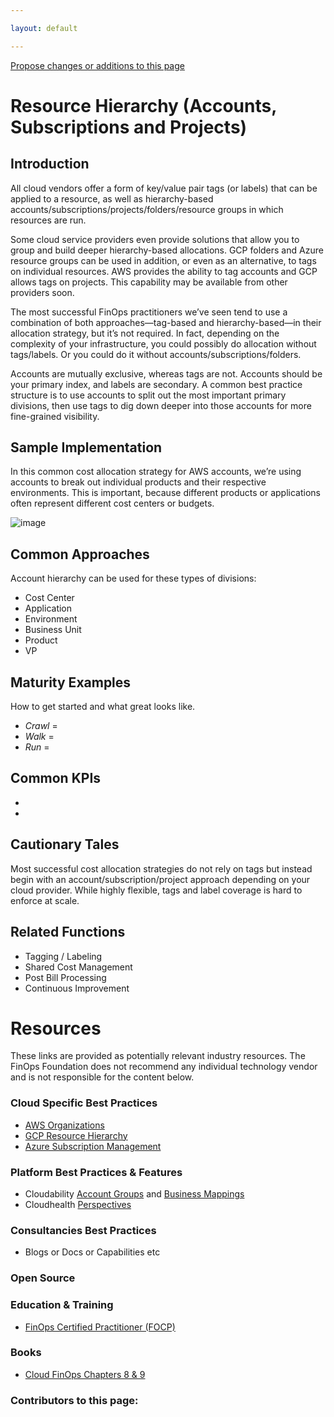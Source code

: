 ```yaml
---

layout: default

---
```

[Propose changes or additions to this page](https://github.com/finopsfoundation/fodo/edit/master/framework/functions/tagging-labeling.md)

# Resource Hierarchy (Accounts, Subscriptions and Projects)

## Introduction 

All cloud vendors offer a form of key/value pair tags (or labels) that can be applied to a resource, as well as hierarchy-based accounts/subscriptions/projects/folders/resource groups in which resources are run. 

Some cloud service providers even provide solutions that allow you to group and build deeper hierarchy-based allocations. GCP folders and Azure resource groups can be used in addition, or even as an alternative, to tags on individual resources. AWS provides the ability to tag accounts and GCP allows tags on projects. This capability may be available from other providers soon. 

The most successful FinOps practitioners we’ve seen tend to use a combination of both approaches—tag-based and hierarchy-based—in their allocation strategy, but it’s not required. In fact, depending on the complexity of your infrastructure, you could possibly do allocation without tags/labels. Or you could do it without accounts/subscriptions/folders. 

Accounts are mutually exclusive, whereas tags are not. Accounts should be your primary index, and labels are secondary. A common best practice structure is to use accounts to split out the most important primary divisions, then use tags to dig down deeper into those accounts for more fine-grained visibility.

## Sample Implementation


In this common cost allocation strategy for AWS accounts, we’re using accounts to break out individual products and their respective environments. This is important, because different products or applications often represent different cost centers or budgets.    

![image](https://user-images.githubusercontent.com/66805995/113222576-30d6ab00-923c-11eb-94fe-e799865a285b.png)

## Common Approaches

Account hierarchy can be used for these types of divisions:

- Cost Center
- Application
- Environment
- Business Unit
- Product 
- VP

## Maturity Examples

How to get started and what great looks like.

- *Crawl* = 
- *Walk* = 
- *Run* = 

## Common KPIs

- 
-

## Cautionary Tales

Most successful cost allocation strategies do not rely on tags but instead begin with an account/subscription/project approach depending on your cloud provider. While highly flexible, tags and label coverage is hard to enforce at scale.

## Related Functions

- Tagging / Labeling
- Shared Cost Management
- Post Bill Processing
- Continuous Improvement

# Resources

These links are provided as potentially relevant industry resources. The FinOps Foundation does not recommend any individual technology vendor and is not responsible for the content below.

### Cloud Specific Best Practices

- [AWS Organizations](https://docs.aws.amazon.com/organizations/latest/userguide/orgs_getting-started_concepts.html)
- [GCP Resource Hierarchy](https://cloud.google.com/resource-manager/docs/cloud-platform-resource-hierarchy)
- [Azure Subscription Management](https://docs.microsoft.com/en-us/azure/cloud-adoption-framework/ready/azure-best-practices/organize-subscriptions)

### Platform Best Practices & Features
- Cloudability [Account Groups](https://support.cloudability.com/hc/en-us/articles/205000517-Accounts-Account-Groups-) and [Business Mappings](https://support.cloudability.com/hc/en-us/articles/360012211374-Business-Mapping-Allocating-Costs-Using-Business-Dimensions)
- Cloudhealth [Perspectives](https://www.cloudhealthtech.com/blog/understanding-cloudhealth-perspectives)

### Consultancies Best Practices
- Blogs or Docs or Capabilities etc

### Open Source


### Education & Training
- [FinOps Certified Practitioner (FOCP)](https://www.finops.org/certification/)

### Books

- [Cloud FinOps Chapters 8 & 9](https://www.amazon.com/Cloud-FinOps-Collaborative-Real-Time-Management/dp/1492054623)

### Contributors to this page:


